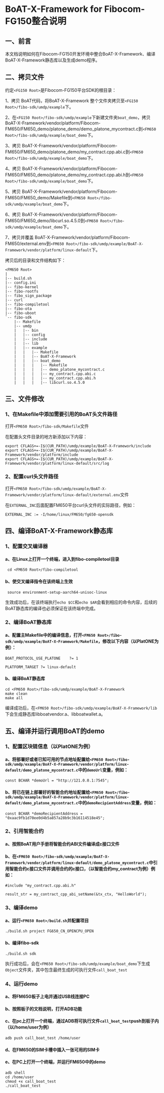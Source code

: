 # BoAT-X-Framework for Fibocom-FG150整合说明


## 一、前言

本文档说明如何在Fibocom-FG150开发环境中整合BoAT-X-Framework、编译BoAT-X-Framework静态库以及生成demo程序。


## 二、拷贝文件

约定`<FG150 Root>`是Fibocom-FG150平台SDK的根目录：

1、拷贝 BoAT代码，将BoAT-X-Framework 整个文件夹拷贝至`<FG150 Root>/fibo-sdk/umdp/example`下。

2、在`<FG150 Root>/fibo-sdk/umdp/example`下新建文件夹`boat_demo`，拷贝 BoAT-X-Framework/vendor/platform/Fibocom-FM650/FM650_demo/platone_demo/demo_platone_mycontract.c到`<FM650 Root>/fibo-sdk/umdp/example/boat_demo`下。

3、拷贝 BoAT-X-Framework/vendor/platform/Fibocom-FM650/FM650_demo/platone_demo/my_contract.cpp.abi.c到`<FM650 Root>/fibo-sdk/umdp/example/boat_demo`下。

4、拷贝 BoAT-X-Framework/vendor/platform/Fibocom-FM650/FM650_demo/platone_demo/my_contract.cpp.abi.h到`<FM650 Root>/fibo-sdk/umdp/example/boat_demo`下。

5、拷贝 BoAT-X-Framework/vendor/platform/Fibocom-FM650/FM650_demo/Makefile到`<FM650 Root>/fibo-sdk/umdp/example/boat_demo`下。

6、拷贝 BoAT-X-Framework/vendor/platform/Fibocom-FM650/FM650_demo/libcurl.so.4.5.0到`<FM650 Root>/fibo-sdk/umdp/example/boat_demo`下。

7、拷贝并覆盖 BoAT-X-Framework/vendor/platform/Fibocom-FM650/external.env到`<FM650 Root>/fibo-sdk/umdp/example/BoAT-X-Framework/vendor/platform/linux-default`下。


拷贝后的目录和文件结构如下：
```
<FM650 Root>
|
|-- build.sh
|-- config.ini
|-- fibo-kernel
|-- fibo-rootfs
|-- fibo_sign_package
|-- curl
|-- fibo-compiletool
|-- fibo-ota
|-- fibo-uboot
`-- fibo-sdk
    |-- Makefile
    |-- umdp
    |   |-- bin
    |   |-- config
    |   |-- include
    |   |-- lib
    |   |-- example
    |   |   |-- Makefile
    |   |   |-- BoAT-X-Framework
    |   |   |-- boat_demo
    |   |   |   |-- Makefile
    |   |   |   |-- demo_platone_mycontract.c
    |   |   |   |-- my_contract.cpp.abi.c
    |   |   |   |-- my_contract.cpp.abi.h
    |   |   |   |-- libcurl.so.4.5.0
```


## 三、文件修改


### 1、在Makefile中添加需要引用的BoAT头文件路径

打开`<FM650 Root>/fibo-sdk/Makefile`文件

在配置头文件目录的地方新添加以下内容：
```
export CFLAGS+=-I$(CUR_PATH)/umdp/example/BoAT-X-Framework/include
export CFLAGS+=-I$(CUR_PATH)/umdp/example/BoAT-X-Framework/vendor/platform/include
export CFLAGS+=-I$(CUR_PATH)/umdp/example/BoAT-X-Framework/vendor/platform/linux-default/src/log
```

### 2、配置curl头文件路径

  打开`<FM650 Root>/fibo-sdk/umdp/example/BoAT-X-Framework/vendor/platform/linux-default/external.env`文件
  
  在`EXTERNAL_INC`后面配置FM650平台curl头文件的实际路径，例如：
```
EXTERNAL_INC := -I/home/linux/FM650/fg650-opensdk
```
  
## 四、编译BoAT-X-Framework静态库

### 1、配置交叉编译器
   
   #### a、在Linux上打开一个终端，进入到fibo-compiletool目录
   ```
    cd <FM650 Root>/fibo-compiletool
   ```

   #### b、使交叉编译指令在该终端上生效
   ```
    source environment-setup-aarch64-unisoc-linux
   ```
   生效成功后，在该终端执行`echo $CC`和`echo $AR`会看到相应的命令内容，后续的BoAT静态库的编译也必须保证在该终端中完成。

### 2、编译BoAT静态库

   #### a、配置主Makefile中的编译信息，打开`<FM650 Root>/fibo-sdk/umdp/example/BoAT-X-Framework/Makefile`，修改以下内容（以PlatONE为例）：
   ```
   BOAT_PROTOCOL_USE_PLATONE    ?= 1

   PLATFORM_TARGET ?= linux-default
   ```
   
   #### b、编译BoAT静态库
   ```
   cd <FM650 Root>/fibo-sdk/umdp/example/BoAT-X-Framework
   make clean
   make all
   ```
   
   编译成功后，在`<FM650 Root>/fibo-sdk/umdp/example/BoAT-X-Framework/lib`下会生成静态库libboatvendor.a、libboatwallet.a。
   
## 五、编译并运行调用BoAT的demo

### 1、配置区块链信息（以PlatONE为例）

  #### a、将部署好或者已知可用的节点地址配置给`<FM650 Root>/fibo-sdk/umdp/example/BoAT-X-Framework/vendor/platform/linux-default/demo_platone_mycontract.c`中的`demoUrl`变量，例如：
  ```
  const BCHAR *demoUrl = "http://121.0.0.1:7545";

  ```
  #### b、将已在链上部署好的智能合约地址配置给`<FM650 Root>/fibo-sdk/umdp/example/BoAT-X-Framework/vendor/platform/linux-default/demo_platone_mycontract.c`中的`demoRecipientAddress`变量，例如：
  ```
  const BCHAR *demoRecipientAddress = "0xaac9fb1d70ee0d4b5a857a28b9c3b16114518e45";
  ```

### 2、引用智能合约

  #### a、按照BoAT用户手册将智能合约ABI文件编译成c接口文件

  #### b、在`<FM650 Root>/fibo-sdk/umdp/example/BoAT-X-Framework/vendor/platform/linux-default/demo_platone_mycontract.c`中引用智能合约c接口文件并调用合约的c接口，（以智能合约my_contract为例）例如：
  ```
  #include "my_contract.cpp.abi.h"
  ```
  ```
  result_str = my_contract_cpp_abi_setName(&tx_ctx, "HelloWorld");
  ```

### 3、编译demo

  #### a、运行`<FM650 Root>/build.sh`并配置项目
  ```
  ./build.sh project FG650_CN_OPENCPU_OPEN
  ```

  #### b、编译fibo-sdk
  ```
  ./build.sh sdk
  ```
  执行成功后，会在`<FM650 Root>/fibo-sdk/umdp/example/boat_demo`下生成`Object`文件夹，其中包含最终生成的可执行文件`call_boat_test`

### 4、运行demo

  #### a、将FM650板子上电并通过USB线连接PC

  #### b、按照板子的文档说明，打开ADB功能

  #### c、在pc上打开一个终端，通过ADB将可执行文件`call_boat_test`push到板子内（以/home/user为例）
  ```
  adb push call_boat_test /home/user
  ```

  #### d、在FM650的SIM卡槽中插入一张可用的SIM卡

  #### e、在PC上打开一个终端，并运行FM650中的demo
  ```
  adb shell
  cd /home/user
  chmod +x call_boat_test
  ./call_boat_test
  ```
